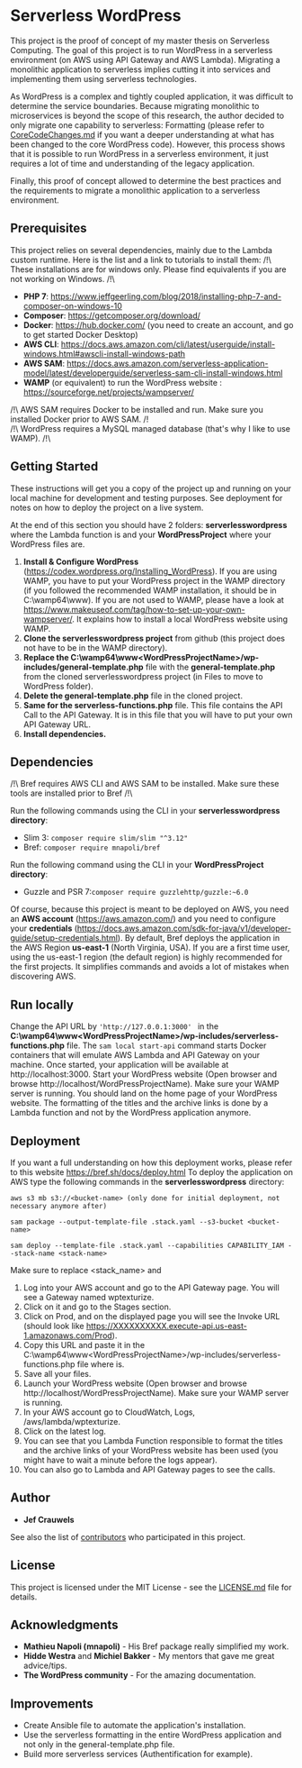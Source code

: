 # Serverless WordPress

This project is the proof of concept of my master thesis on Serverless Computing. 
The goal of this project is to run WordPress in a serverless environment (on AWS using API Gateway and AWS Lambda). Migrating a monolithic application to serverless implies cutting it into services and implementing them using serverless technologies.

As WordPress is a complex and tightly coupled application, it was difficult to determine the service boundaries. Because migrating monolithic to microservices is beyond the scope of this research, the author decided to only migrate one capability to serverless: Formatting (please refer to [CoreCodeChanges.md](CCC.md) if you want a deeper understanding at what has been changed to the core WordPress code). However, this process shows that it is possible to run WordPress in a serverless environment, it just requires a lot of time and understanding of the legacy application.

Finally, this proof of concept allowed to determine the best practices and the requirements to migrate a monolithic application to a serverless environment.

## Prerequisites

This project relies on several dependencies, mainly due to the Lambda custom runtime. Here is the list and a link to tutorials to install them:
/!\ These installations are for windows only. Please find equivalents if you are not working on Windows. /!\

* **PHP 7**: https://www.jeffgeerling.com/blog/2018/installing-php-7-and-composer-on-windows-10
* **Composer**: https://getcomposer.org/download/
* **Docker**: https://hub.docker.com/ (you need to create an account, and go to get started Docker Desktop)
* **AWS CLI**: https://docs.aws.amazon.com/cli/latest/userguide/install-windows.html#awscli-install-windows-path
* **AWS SAM**: https://docs.aws.amazon.com/serverless-application-model/latest/developerguide/serverless-sam-cli-install-windows.html 
* **WAMP** (or equivalent) to run the WordPress website : https://sourceforge.net/projects/wampserver/

/!\ AWS SAM requires Docker to be installed and run. Make sure you installed Docker prior to AWS SAM. /!\
/!\ WordPress requires a MySQL managed database (that's why I like to use WAMP). /!\

## Getting Started

These instructions will get you a copy of the project up and running on your local machine for development and testing purposes. See deployment for notes on how to deploy the project on a live system. 

At the end of this section you should have 2 folders: **serverlesswordpress** where the Lambda function is and your **WordPressProject** where your WordPress files are.

1. **Install & Configure WordPress** (https://codex.wordpress.org/Installing_WordPress). If you are using WAMP, you have to put your WordPress project in the WAMP directory (if you followed the recommended WAMP installation, it should be in C:\wamp64\www). If you are not used to WAMP, please have a look at https://www.makeuseof.com/tag/how-to-set-up-your-own-wampserver/. It explains how to install a local WordPress website using WAMP.
2. **Clone the serverlesswordpress project** from github (this project does not have to be in the WAMP directory).
3. **Replace the C:\wamp64\www\<WordPressProjectName>/wp-includes/general-template.php** file with the **general-template.php** from the cloned serverlesswordpress project (in Files to move to WordPress folder).
4. **Delete the general-template.php** file in the cloned project.
5. **Same for the serverless-functions.php** file. This file contains the API Call to the API Gateway. It is in this file that you will have to put your own API Gateway URL.
6. **Install dependencies.**

## Dependencies

/!\ Bref requires AWS CLI and AWS SAM to be installed. Make sure these tools are installed prior to Bref /!\

Run the following commands using the CLI in your **serverlesswordpress directory**:  
* Slim 3: ```composer require slim/slim "^3.12"```
* Bref: ```composer require mnapoli/bref```

Run the following command using the CLI in your **WordPressProject directory**:
* Guzzle and PSR 7:```composer require guzzlehttp/guzzle:~6.0```

Of course, because this project is meant to be deployed on AWS, you need an **AWS account** (https://aws.amazon.com/) and you need to configure your **credentials** (https://docs.aws.amazon.com/sdk-for-java/v1/developer-guide/setup-credentials.html).
By default, Bref deploys the application in the AWS Region **us-east-1** (North Virginia, USA). If you are a first time user, using the us-east-1 region (the default region) is highly recommended for the first projects. It simplifies commands and avoids a lot of mistakes when discovering AWS. 

## Run locally

Change the API URL by ```'http://127.0.0.1:3000' ``` in the **C:\wamp64\www\<WordPressProjectName>/wp-includes/serverless-functions.php** file.
The ```sam local start-api``` command starts Docker containers that will emulate AWS Lambda and API Gateway on your machine.
Once started, your application will be available at http://localhost:3000.
Start your WordPress website (Open browser and browse http://localhost/WordPressProjectName). Make sure your WAMP server is running.
You should land on the home page of your WordPress website. The formatting of the titles and the archive links is done by a Lambda function and not by the WordPress application anymore.

## Deployment

If you want a full understanding on how this deployment works, please refer to this website https://bref.sh/docs/deploy.html
To deploy the application on AWS type the following commands in the **serverlesswordpress** directory:
```
aws s3 mb s3://<bucket-name> (only done for initial deployment, not necessary anymore after)
```
```
sam package --output-template-file .stack.yaml --s3-bucket <bucket-name>
```
```
sam deploy --template-file .stack.yaml --capabilities CAPABILITY_IAM --stack-name <stack-name>
```

Make sure to replace <stack_name> and <bucket-name>

1. Log into your AWS account and go to the API Gateway page. You will see a Gateway named wptexturize. 
2. Click on it and go to the Stages section. 
3. Click on Prod, and on the displayed page you will see the Invoke URL (should look like  https://XXXXXXXXXX.execute-api.us-east-1.amazonaws.com/Prod). 
4. Copy this URL and paste it in the C:\wamp64\www\<WordPressProjectName>/wp-includes/serverless-functions.php file where <YourAPIGatewayURL> is.
5. Save all your files.
6. Launch your WordPress website (Open browser and browse http://localhost/WordPressProjectName). Make sure your WAMP server is running.
7. In your AWS account go to CloudWatch, Logs, /aws/lambda/wptexturize.
8. Click on the latest log. 
9. You can see that you Lambda Function responsible to format the titles and the archive links of your WordPress website has been used (you might have to wait a minute before the logs appear).
10. You can also go to Lambda and API Gateway pages to see the calls.

## Author

* **Jef Crauwels** 

See also the list of [contributors](https://github.com/your/project/contributors) who participated in this project.

## License

This project is licensed under the MIT License - see the [LICENSE.md](LICENSE.md) file for details.

## Acknowledgments

* **Mathieu Napoli (mnapoli)** - His Bref package really simplified my work.
* **Hidde Westra** and **Michiel Bakker** - My mentors that gave me great advice/tips.
* **The WordPress community** - For the amazing documentation.

## Improvements

* Create Ansible file to automate the application's installation.
* Use the serverless formatting in the entire WordPress application and not only in the general-template.php file.
* Build more serverless services (Authentification for example).